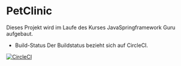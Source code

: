 # PetClinic

Dieses Projekt wird im Laufe des Kurses JavaSpringframework Guru aufgebaut.


- Build-Status
Der Buildstatus bezieht sich auf CircleCI.

[![CircleCI](https://circleci.com/gh/us0906/pet-clinic.svg?style=svg)](https://circleci.com/gh/us0906/pet-clinic)